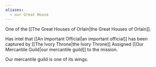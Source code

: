 ```yaml
---
aliases:
  - our Great House
---
```

One of the [[The Great Houses of Orlain|the Great Houses of Orlain]].

Has intel that [[An Important Official|an important official]] has been captured by [[The Ivory Throne|the Ivory Throne]]  Assigned [[Our Mercantile Guild|our mercantile guild]] to the mission.

Our mercantile guild is one of its wings.